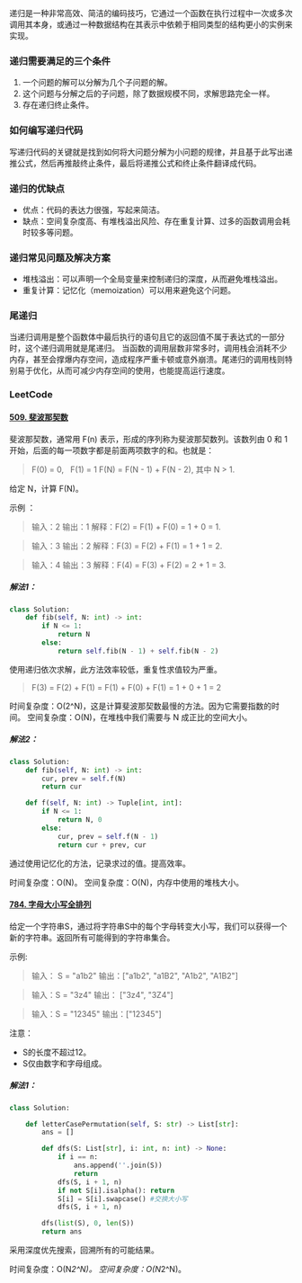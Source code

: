 递归是一种非常高效、简洁的编码技巧，它通过一个函数在执行过程中一次或多次调用其本身，或通过一种数据结构在其表示中依赖于相同类型的结构更小的实例来实现。

### 递归需要满足的三个条件

1. 一个问题的解可以分解为几个子问题的解。
2. 这个问题与分解之后的子问题，除了数据规模不同，求解思路完全一样。
3. 存在递归终止条件。

### 如何编写递归代码

写递归代码的关键就是找到如何将大问题分解为小问题的规律，并且基于此写出递推公式，然后再推敲终止条件，最后将递推公式和终止条件翻译成代码。

### 递归的优缺点

+ 优点：代码的表达力很强，写起来简洁。
+ 缺点：空间复杂度高、有堆栈溢出风险、存在重复计算、过多的函数调用会耗时较多等问题。

### 递归常见问题及解决方案

+ 堆栈溢出：可以声明一个全局变量来控制递归的深度，从而避免堆栈溢出。
+ 重复计算：记忆化（memoization）可以用来避免这个问题。

### 尾递归

当递归调用是整个函数体中最后执行的语句且它的返回值不属于表达式的一部分时，这个递归调用就是尾递归。 当函数的调用层数非常多时，调用栈会消耗不少内存，甚至会撑爆内存空间，造成程序严重卡顿或意外崩溃。尾递归的调用栈则特别易于优化，从而可减少内存空间的使用，也能提高运行速度。

### LeetCode

#### [509. 斐波那契数](https://leetcode-cn.com/problems/fibonacci-number/)

斐波那契数，通常用 F(n) 表示，形成的序列称为斐波那契数列。该数列由 0 和 1 开始，后面的每一项数字都是前面两项数字的和。也就是：

>F(0) = 0,   F(1) = 1
F(N) = F(N - 1) + F(N - 2), 其中 N > 1.

给定 N，计算 F(N)。

示例 ：

>输入：2
输出：1
解释：F(2) = F(1) + F(0) = 1 + 0 = 1.

>输入：3
输出：2
解释：F(3) = F(2) + F(1) = 1 + 1 = 2.

>输入：4
输出：3
解释：F(4) = F(3) + F(2) = 2 + 1 = 3.


##### 解法1：

```python
class Solution:
    def fib(self, N: int) -> int:
        if N <= 1:
            return N
        else:
            return self.fib(N - 1) + self.fib(N - 2)
```

使用递归依次求解，此方法效率较低，重复性求值较为严重。

>F(3) = F(2) + F(1) = F(1) + F(0) + F(1) = 1 + 0 + 1 = 2

时间复杂度：O(2^N)，这是计算斐波那契数最慢的方法。因为它需要指数的时间。
空间复杂度：O(N)，在堆栈中我们需要与 N 成正比的空间大小。

##### 解法2：

```python
class Solution:
    def fib(self, N: int) -> int:
        cur, prev = self.f(N)
        return cur

    def f(self, N: int) -> Tuple[int, int]:
        if N <= 1:
            return N, 0
        else:
            cur, prev = self.f(N - 1)
            return cur + prev, cur
```

通过使用记忆化的方法，记录求过的值。提高效率。

时间复杂度：O(N)。
空间复杂度：O(N)，内存中使用的堆栈大小。

#### [784. 字母大小写全排列](https://leetcode-cn.com/problems/letter-case-permutation/)

给定一个字符串S，通过将字符串S中的每个字母转变大小写，我们可以获得一个新的字符串。返回所有可能得到的字符串集合。

示例:

>输入： S = "a1b2"
输出：["a1b2", "a1B2", "A1b2", "A1B2"]

>输入：S = "3z4"
输出： ["3z4", "3Z4"]

>输入：S = "12345"
输出：["12345"]

注意：

+ S的长度不超过12。
+ S仅由数字和字母组成。

##### 解法1：
```python
class Solution:

    def letterCasePermutation(self, S: str) -> List[str]:
        ans = []

        def dfs(S: List[str], i: int, n: int) -> None:
            if i == n:
                ans.append(''.join(S))
                return
            dfs(S, i + 1, n)
            if not S[i].isalpha(): return
            S[i] = S[i].swapcase() #交换大小写
            dfs(S, i + 1, n)

        dfs(list(S), 0, len(S))
        return ans
```

采用深度优先搜索，回溯所有的可能结果。

时间复杂度：O(N*2^N)。
空间复杂度：O(N*2^N)。